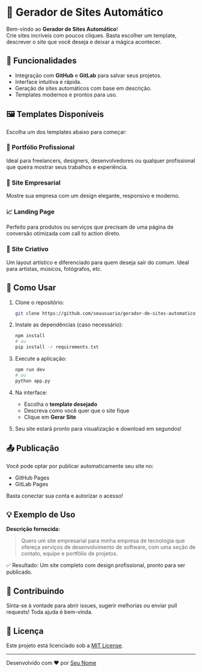 
# 🚀 Gerador de Sites Automático

Bem-vindo ao **Gerador de Sites Automático**!  
Crie sites incríveis com poucos cliques. Basta escolher um template, descrever o site que você deseja e deixar a mágica acontecer.

## 🔧 Funcionalidades

- Integração com **GitHub** e **GitLab** para salvar seus projetos.
- Interface intuitiva e rápida.
- Geração de sites automáticos com base em descrição.
- Templates modernos e prontos para uso.

## 🖼️ Templates Disponíveis

Escolha um dos templates abaixo para começar:

### 📁 Portfólio Profissional
Ideal para freelancers, designers, desenvolvedores ou qualquer profissional que queira mostrar seus trabalhos e experiência.

### 🏢 Site Empresarial
Mostre sua empresa com um design elegante, responsivo e moderno.

### 📈 Landing Page
Perfeito para produtos ou serviços que precisam de uma página de conversão otimizada com call to action direto.

### 🎨 Site Criativo
Um layout artístico e diferenciado para quem deseja sair do comum. Ideal para artistas, músicos, fotógrafos, etc.

## 📝 Como Usar

1. Clone o repositório:
   ```bash
   git clone https://github.com/seuusuario/gerador-de-sites-automatico.git
   ```
2. Instale as dependências (caso necessário):
   ```bash
   npm install
   # ou
   pip install -r requirements.txt
   ```
3. Execute a aplicação:
   ```bash
   npm run dev
   # ou
   python app.py
   ```
4. Na interface:
   - Escolha o **template desejado**
   - Descreva como você quer que o site fique
   - Clique em **Gerar Site**

5. Seu site estará pronto para visualização e download em segundos!

## 📤 Publicação

Você pode optar por publicar automaticamente seu site no:
- GitHub Pages
- GitLab Pages

Basta conectar sua conta e autorizar o acesso!

## 💡 Exemplo de Uso

**Descrição fornecida:**
> Quero um site empresarial para minha empresa de tecnologia que ofereça serviços de desenvolvimento de software, com uma seção de contato, equipe e portfólio de projetos.

✅ Resultado: Um site completo com design profissional, pronto para ser publicado.

## 📩 Contribuindo

Sinta-se à vontade para abrir issues, sugerir melhorias ou enviar pull requests! Toda ajuda é bem-vinda.

## 📄 Licença

Este projeto está licenciado sob a [MIT License](LICENSE).

---

Desenvolvido com ❤️ por [Seu Nome](https://github.com/seuusuario)
